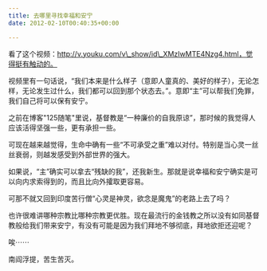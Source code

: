 ```yaml
---
title: 去哪里寻找幸福和安宁
date: 2012-02-10T00:40:35+00:00

---
```

看了这个视频：http://v.youku.com/v\_show/id\_XMzIwMTE4Nzg4.html，觉得挺有触动的。

视频里有一句话说，“我们本来是什么样子（意即人童真的、美好的样子），无论怎样，无论发生过什么，我们都可以回到那个状态去。”。意即“主”可以帮我们免罪，我们自己将可以保有安宁。

之前在博客"125随笔"里说，基督教是“一种廉价的自我原谅”，那时候的我觉得人应该活得坚强一些，更有承担一些。

可现在越来越觉得，生命中确有一些“不可承受之重”难以对付。特别是当心灵一丝丝衰弱，则越发感受到外部世界的强大。

如果说，“主”确实可以拿去“残缺的我”，还我新生。那就是说幸福和安宁确实是可以向内求索得到的，而且比向外攉取更容易。

可那不就又回到印度苦行僧“心灵是神灵，欲念是魔鬼”的老路上去了吗？

也许很难讲哪种宗教比哪种宗教更优胜。现在最流行的金钱教之所以没有如同基督教般给我们带来安宁，有没有可能是因为我们拜地不够彻底，拜地欲拒还迎呢？

唉⋯⋯

南阎浮提，苦生苦灭。
